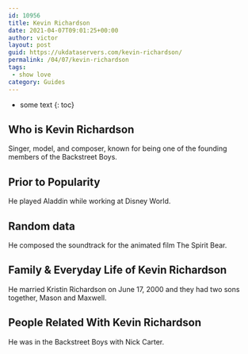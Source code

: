 ```yaml
---
id: 10956
title: Kevin Richardson
date: 2021-04-07T09:01:25+00:00
author: victor
layout: post
guid: https://ukdataservers.com/kevin-richardson/
permalink: /04/07/kevin-richardson
tags:
 - show love
category: Guides
---
```


* some text
{: toc}


## Who is Kevin Richardson



Singer, model, and composer, known for being one of the founding members of the Backstreet Boys. 

                
                
                
## Prior to Popularity



He played Aladdin while working at Disney World.

                
                
                
## Random data



He composed the soundtrack for the animated film The Spirit Bear.

                
                
                
## Family & Everyday Life of Kevin Richardson



He married Kristin Richardson on June 17, 2000 and they had two sons together, Mason and Maxwell.

                
                
                
## People Related With Kevin Richardson



He was in the Backstreet Boys with Nick Carter.

                
              
            
          
          
          